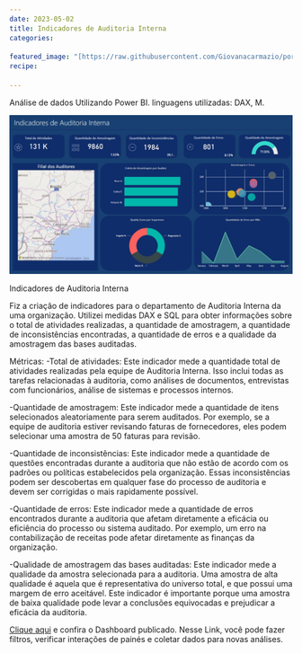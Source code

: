 ```yaml
---
date: 2023-05-02
title: Indicadores de Auditoria Interna
categories:

featured_image: "[https://raw.githubusercontent.com/Giovanacarmazio/portifolio/main/images/Indicadores%20Auditoria.jpg](https://raw.githubusercontent.com/Giovanacarmazio/portifolio/main/images/Indicadores%20Auditoria.jpg)"
recipe:
 
---
```



Análise de dados Utilizando Power BI. linguagens utilizadas: DAX, M.



![](https://raw.githubusercontent.com/Giovanacarmazio/portifolio/main/images/Indicadores%20Auditoria.jpg)

Indicadores de Auditoria Interna

Fiz a criação de indicadores para o departamento de Auditoria Interna da uma organização. Utilizei medidas DAX e SQL para obter informações sobre o total de atividades realizadas, a quantidade de amostragem, a quantidade de inconsistências encontradas, a quantidade de erros e a qualidade da amostragem das bases auditadas. 

Métricas:
-Total de atividades: Este indicador mede a quantidade total de atividades realizadas pela equipe de Auditoria Interna. Isso inclui todas as tarefas relacionadas à auditoria, como análises de documentos, entrevistas com funcionários, análise de sistemas e processos internos.

-Quantidade de amostragem: Este indicador mede a quantidade de itens selecionados aleatoriamente para serem auditados. Por exemplo, se a equipe de auditoria estiver revisando faturas de fornecedores, eles podem selecionar uma amostra de 50 faturas para revisão.

-Quantidade de inconsistências: Este indicador mede a quantidade de questões encontradas durante a auditoria que não estão de acordo com os padrões ou políticas estabelecidos pela organização. Essas inconsistências podem ser descobertas em qualquer fase do processo de auditoria e devem ser corrigidas o mais rapidamente possível.

-Quantidade de erros: Este indicador mede a quantidade de erros encontrados durante a auditoria que afetam diretamente a eficácia ou eficiência do processo ou sistema auditado. Por exemplo, um erro na contabilização de receitas pode afetar diretamente as finanças da organização.

-Qualidade de amostragem das bases auditadas: Este indicador mede a qualidade da amostra selecionada para a auditoria. Uma amostra de alta qualidade é aquela que é representativa do universo total, e que possui uma margem de erro aceitável. Este indicador é importante porque uma amostra de baixa qualidade pode levar a conclusões equivocadas e prejudicar a eficácia da auditoria.


<a href="https://app.powerbi.com/view?r=eyJrIjoiN2Y4NTM4YTMtNGEzYi00ZjlkLTgyMDAtOGQ1NGY4ZGFkZDJlIiwidCI6ImU5YzYxMzhlLTQyZmUtNGM3MS1iMWFkLTc1ZjA1NTdiOWI0NSJ9">Clique aqui</a> e confira o Dashboard publicado.
Nesse Link, você pode fazer filtros, verificar interações de painés e coletar dados para novas análises.

